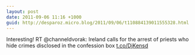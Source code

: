 ```yaml
---
layout: post
date: 2011-09-06 11:16 +1000
guid: http://desparoz.micro.blog/2011/09/06/t110884139011555328.html
---
```

Interesting! RT @channeldvorak: Ireland calls for the arrest of priests who hide crimes disclosed in the confession box [t.co/DjKensd](http://t.co/DjKensd)
